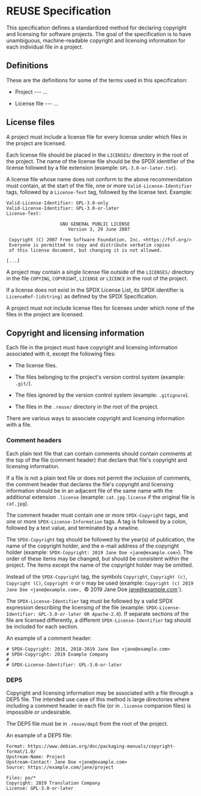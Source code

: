 <!--
SPDX-Copyright: 2019 Free Software Foundation Europe e.V.

SPDX-License-Identifier: CC-BY-SA-4.0
-->

# REUSE Specification

This specification defines a standardized method for declaring copyright and
licensing for software projects. The goal of the specification is to have
unambiguous, machine-readable copyright and licensing information for each
individual file in a project.

## Definitions

These are the definitions for some of the terms used in this specification:

- Project --- ...

- License file --- ...

<!-- Also put a link to the SPDX Specification here somewhere -->

<!-- Also DEP5 -->

## License files

A project must include a license file for every license under which files in the
project are licensed.

Each license file should be placed in the `LICENSES/` directory in the root of
the project. The name of the license file should be the SPDX identifier of the
license followed by a file extension (example: `GPL-3.0-or-later.txt`).

<!-- FIXME: Rephrase "above recommendation". Maybe use paragraph numbers? -->

A license file whose name does not conform to the above recommendation must
contain, at the start of the file, one or more `Valid-License-Identifier` tags,
followed by a `License-Text` tag, followed by the license text. Example:

```
Valid-License-Identifier: GPL-3.0-only
Valid-License-Identifier: GPL-3.0-or-later
License-Text:

                    GNU GENERAL PUBLIC LICENSE
                       Version 3, 29 June 2007

 Copyright (C) 2007 Free Software Foundation, Inc. <https://fsf.org/>
 Everyone is permitted to copy and distribute verbatim copies
 of this license document, but changing it is not allowed.

[...]
```

A project may contain a single license file outside of the `LICENSES/` directory
in the file `COPYING`, `COPYRIGHT`, `LICENSE` or `LICENCE` in the root of the
project.

If a license does not exist in the SPDX License List, its SPDX identifier is
`LicenseRef-[idstring]` as defined by the SPDX Specification.

A project must not include license files for licenses under which none of the
files in the project are licensed.

<!-- TODO: Also handle license exceptions. -->

<!-- TODO: Change "copyright and licensing information" to something shorter?
Shorten it to CALI? -->

## Copyright and licensing information

Each file in the project must have copyright and licensing information
associated with it, except the following files:

- The license files.

- The files belonging to the project's version control system (example:
  `.git/`).

- The files ignored by the version control system (example: `.gitignore`).

- The files in the `.reuse/` directory in the root of the project.

<!-- TODO: The files inside of a git submodule -->

There are various ways to associate copyright and licensing information with a
file.

### Comment headers

Each plain text file that can contain comments should contain comments at the
top of the file (comment header) that declare that file's copyright and
licensing information.

If a file is not a plain text file or does not permit the inclusion of
comments, the comment header that declares the file's copyright and licensing
information should be in an adjacent file of the same name with the
additional extension `.license` (example: `cat.jpg.license` if the original
file is `cat.jpg`).

The comment header must contain one or more `SPDX-Copyright` tags, and one or
more `SPDX-License-Information` tags. A tag is followed by a colon, followed by
a text value, and terminated by a newline.

The `SPDX-Copyright` tag should be followed by the year(s) of publication, the
name of the copyright holder, and the e-mail address of the copyright holder
(example: `SPDX-Copyright: 2019 Jane Doe <jane@example.com>`). The order of
these items may be changed, but should be consistent within the project. The
items except the name of the copyright holder may be omitted.

Instead of the `SPDX-Copyright` tag, the symbols `Copyright`, `Copyright (c)`,
`Copyright (C)`, `Copyright ©` or `©` may be used (example: `Copyright (c) 2019
Jane Doe <jane@example.com>, `© 2019 Jane Doe <jane@example.com>`).

The `SPDX-License-Identifier` tag must be followed by a valid SPDX expression
describing the licensing of the file (example: `SPDX-License-Identifier:
GPL-3.0-or-later OR Apache-2.0`). If separate sections of the file are licensed
differently, a different `SPDX-License-Identifier` tag should be included for
each section.

An example of a comment header:

```
# SPDX-Copyright: 2016, 2018-2019 Jane Doe <jane@example.com>
# SPDX-Copyright: 2019 Example Company
#
# SPDX-License-Identifier: GPL-3.0-or-later
```

### DEP5

Copyright and licensing information may be associated with a file through a DEP5
file. The intended use case of this method is large directories where including
a comment header in each file (or in `.license` companion files) is impossible
or undesirable.

The DEP5 file must be in `.reuse/dep5` from the root of the project.

<!-- TODO: SPDX expression in License field, and how to do multiple licenses. -->

<!-- TODO: Somehow specify the same requirements for the Copyright field, as
were listed in the previous section? -->

An example of a DEP5 file:

```
Format: https://www.debian.org/doc/packaging-manuals/copyright-format/1.0/
Upstream-Name: Project
Upstream-Contact: Jane Doe <jane@example.com>
Source: https://example.com/jane/project

Files: po/*
Copyright: 2019 Translation Company
License: GPL-3.0-or-later
```
